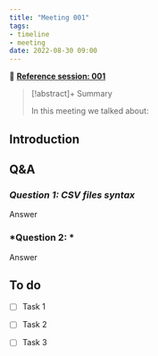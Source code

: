 ```yaml
---
title: "Meeting 001"
tags:
- timeline
- meeting
date: 2022-08-30 09:00
---
```

<span 
		class="ob-timelines"
		data-date="2022-08-13-00">
</span>
📑 [**Reference session: 001**](notes/sessions/session%20001.md)

> [!abstract]+ Summary
> 
> In this meeting we talked about:

## **Introduction**




## **Q&A**
### *Question 1: CSV files syntax*
Answer
### *Question 2: *
Answer



## **To do**
* [ ] Task 1
* [ ] Task 2
* [ ] Task 3

